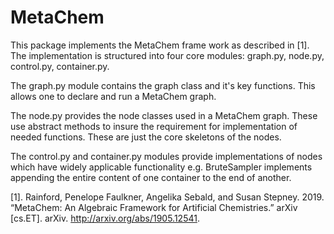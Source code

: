 # MetaChem

This package implements the MetaChem frame work as described in [1]. The implementation is structured into four core modules: graph.py, node.py, control.py, container.py.

The graph.py module contains the graph class and it's key functions. This allows one to declare and run a MetaChem graph.

The node.py provides the node classes used in a MetaChem graph. These use abstract methods to insure the requirement for implementation of needed functions. These are just the core skeletons of the nodes.

The control.py and container.py modules provide implementations of nodes which have widely applicable functionality e.g. BruteSampler implements appending the entire content of one container to the end of another.

[1]. Rainford, Penelope Faulkner, Angelika Sebald, and Susan Stepney. 2019. “MetaChem: An Algebraic Framework for Artificial Chemistries.” arXiv [cs.ET]. arXiv. http://arxiv.org/abs/1905.12541.